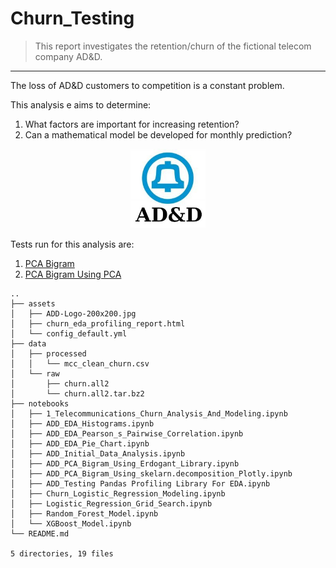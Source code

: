# Churn_Testing

>This report investigates the retention/churn of the fictional telecom company AD&D.

---

The loss of AD&D customers to competition is a constant problem.

This analysis e aims to determine:
1. What factors are important for increasing retention? 
2. Can a mathematical model be developed for monthly prediction?

<p align="center">
  <img src="assets/ADD-Logo-200x200.jpg" width=120/>
</p>

Tests run for this analysis are:
1. [PCA Bigram](ADD_PCA_Bigram_Using_skelarn.decomposition_Plotly.ipynb)
2. [PCA Bigram Using PCA](ADD_PCA_Bigram_Using_Erdogant_Library.ipynb)

```
..
├── assets
│   ├── ADD-Logo-200x200.jpg
│   ├── churn_eda_profiling_report.html
│   └── config_default.yml
├── data
│   ├── processed
│   │   └── mcc_clean_churn.csv
│   └── raw
│       ├── churn.all2
│       └── churn.all2.tar.bz2
├── notebooks
│   ├── 1_Telecommunications_Churn_Analysis_And_Modeling.ipynb
│   ├── ADD_EDA_Histograms.ipynb
│   ├── ADD_EDA_Pearson_s_Pairwise_Correlation.ipynb
│   ├── ADD_EDA_Pie_Chart.ipynb
│   ├── ADD_Initial_Data_Analysis.ipynb
│   ├── ADD_PCA_Bigram_Using_Erdogant_Library.ipynb
│   ├── ADD_PCA_Bigram_Using_skelarn.decomposition_Plotly.ipynb
│   ├── ADD_Testing Pandas Profiling Library For EDA.ipynb
│   ├── Churn_Logistic_Regression_Modeling.ipynb
│   ├── Logistic_Regression_Grid_Search.ipynb
│   ├── Random_Forest_Model.ipynb
│   └── XGBoost_Model.ipynb
└── README.md

5 directories, 19 files
```

